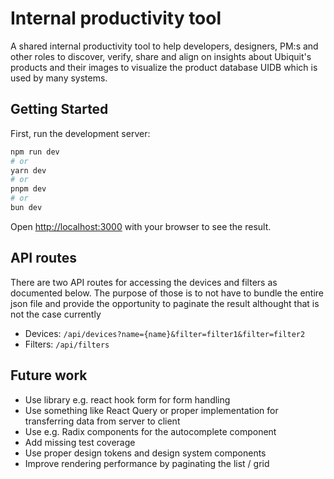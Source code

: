# Internal productivity tool 

A shared internal productivity tool to help developers, designers, PM:s and other roles to discover, verify, share
and align on insights about Ubiquit's products and their images to visualize the product database UIDB which is
used by many systems.

## Getting Started

First, run the development server:

```bash
npm run dev
# or
yarn dev
# or
pnpm dev
# or
bun dev
```

Open [http://localhost:3000](http://localhost:3000) with your browser to see the result.

## API routes
There are two API routes for accessing the devices and filters as documented below. The
purpose of those is to not have to bundle the entire json file and provide the opportunity
to paginate the result althought that is not the case currently

- Devices: `/api/devices?name={name}&filter=filter1&filter=filter2`
- Filters: `/api/filters`

## Future work
- Use library e.g. react hook form for form handling
- Use something like React Query or proper implementation for transferring data from server to client
- Use e.g. Radix components for the autocomplete component
- Add missing test coverage
- Use proper design tokens and design system components
- Improve rendering performance by paginating the list / grid
